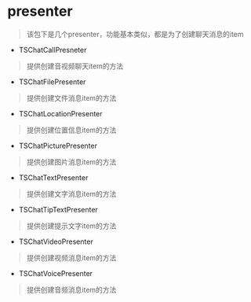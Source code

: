 # presenter
> 该包下是几个presenter，功能基本类似，都是为了创建聊天消息的item

- TSChatCallPresneter
> 提供创建音视频聊天item的方法

- TSChatFilePresenter
> 提供创建文件消息item的方法

- TSChatLocationPresenter
> 提供创建位置信息item的方法

- TSChatPicturePresenter
> 提供创建图片消息item的方法

- TSChatTextPresenter
> 提供创建文字消息item的方法

- TSChatTipTextPresenter
> 提供创建提示文字item的方法

- TSChatVideoPresenter
> 提供创建视频消息item的方法

- TSChatVoicePresenter
> 提供创建音频消息item的方法

